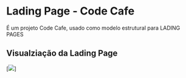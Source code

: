# Lading Page - Code Cafe
É um projeto Code Cafe, usado como modelo estrutural para LADING PAGES 

## Visualziação da Lading Page
[<img src="./src/img/cafe/project.gif">]
